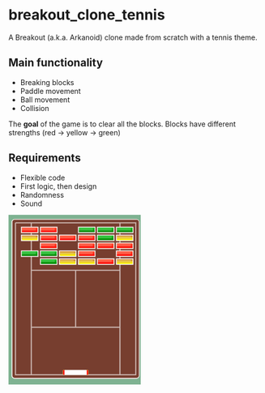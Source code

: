 # breakout_clone_tennis
A Breakout (a.k.a. Arkanoid) clone made from scratch with a tennis theme.

## Main functionality
- Breaking blocks
- Paddle movement
- Ball movement
- Collision

The **goal** of the game is to clear all the blocks. Blocks have different strengths (red -> yellow -> green)

## Requirements
- Flexible code
- First logic, then design
- Randomness
- Sound


![](readme/overview-game-small.gif)

